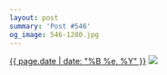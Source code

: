 ```yaml
---
layout: post
summary: 'Post #546'
og_image: 546-1280.jpg
---
```


<p>
  <time><a href="/546">{{ page.date | date: "%B %e, %Y" }}</a></time>
  <a href="/546"><img src="{{ site.assets_url }}/546-640.jpg" srcset="{{ site.assets_url }}/546-320.jpg 320w, {{ site.assets_url }}/546-640.jpg 640w, {{ site.assets_url }}/546-960.jpg 960w, {{ site.assets_url }}/546-1280.jpg 1280w" sizes="(min-width: 700px) 50vw, calc(100vw - 2rem)" /></a>
</p>
